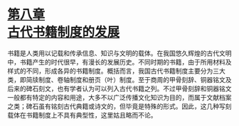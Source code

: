 <?xml version='1.0' encoding='utf-8'?>
<html xmlns="http://www.w3.org/1999/xhtml">
  <head>
    <title>中国古代文化史（插图本）（上下）</title>
    <link href="page-template.xpgt" rel="stylesheet" type="application/vnd.adobe-page-template+xml"/>
    <meta http-equiv="Content-Type" content="text/html; charset=utf-8"/>
  <link href="../stylesheet.css" rel="stylesheet" type="text/css"/>
<link href="../page_styles.css" rel="stylesheet" type="text/css"/>
</head>
  <body class="calibre">
<div class="calibre1" id="chapter8">
<h1 class="calibre2" id="calibre_pb_0"><a class="calibre29" id="page348"></a><a class="calibre29" id="page349"></a><a class="calibre29" href="part0003.html#chapter8">第八章<br class="calibre27"/>古代书籍制度的发展</a><br class="calibre27"/><img alt="" class="inline" src="../images/00382.jpeg"/></h1>
<p class="noindent"><span class="dropcap">书</span>籍是人类用以记载和传承信息、知识与文明的载体。在我国悠久辉煌的古代文明中，书籍产生的时代很早，有漫长的发展历史。不同时期的书籍，由于所用材料及样式的不同，形成各异的书籍制度。概括而言，我国古代书籍制度主要分为三大类，即简牍制度、卷轴制度和册页（叶）制度。至于商周的甲骨刻辞、铜器铭文及后来的碑石刻文，也有学者认为可以列入古代书籍之列。不过甲骨刻辞和铜器铭文一般都有特定的内容和用途，大多不以广泛传播文化知识为目的，而属于文献档案之类；碑石虽有铭刻古代典籍或诗文的，但毕竟是特殊的形式。因此，这几种写刻载体在书籍制度上不具有典型性，这里姑且略而不论。</p>
</div>
</body>
</html>
